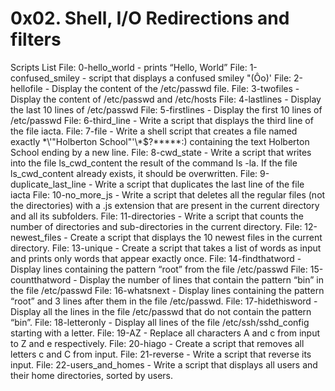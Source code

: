 # 0x02. Shell, I/O Redirections and filters

Scripts List
File: 0-hello_world -  prints “Hello, World”
File: 1-confused_smiley - script that displays a confused smiley "(Ôo)'
File: 2-hellofile - Display the content of the /etc/passwd file.
File: 3-twofiles - Display the content of /etc/passwd and /etc/hosts
File: 4-lastlines - Display the last 10 lines of /etc/passwd
File: 5-firstlines - Display the first 10 lines of /etc/passwd
File: 6-third_line - Write a script that displays the third line of the file iacta.
File: 7-file - Write a shell script that creates a file named exactly \*\\'"Holberton School"\'\\*$\?\*\*\*\*\*:) containing the text Holberton School ending by a new line.
File: 8-cwd_state  - Write a script that writes into the file ls_cwd_content the result of the command ls -la. If the file ls_cwd_content already exists, it should be overwritten.
File: 9-duplicate_last_line  - Write a script that duplicates the last line of the file iacta
File: 10-no_more_js  - Write a script that deletes all the regular files (not the directories) with a .js extension that are present in the current directory and all its subfolders.
File: 11-directories - Write a script that counts the number of directories and sub-directories in the current directory.
File: 12-newest_files - Create a script that displays the 10 newest files in the current directory.
File: 13-unique - Create a script that takes a list of words as input and prints only words that appear exactly once.
File: 14-findthatword - Display lines containing the pattern “root” from the file /etc/passwd
File: 15-countthatword - Display the number of lines that contain the pattern “bin” in the file /etc/passwd
File: 16-whatsnext - Display lines containing the pattern “root” and 3 lines after them in the file /etc/passwd.
File: 17-hidethisword - Display all the lines in the file /etc/passwd that do not contain the pattern “bin”.
File: 18-letteronly - Display all lines of the file /etc/ssh/sshd_config starting with a letter.
File: 19-AZ - Replace all characters A and c from input to Z and e respectively.
File: 20-hiago - Create a script that removes all letters c and C from input.
File: 21-reverse - Write a script that reverse its input.
File: 22-users_and_homes - Write a script that displays all users and their home directories, sorted by users.